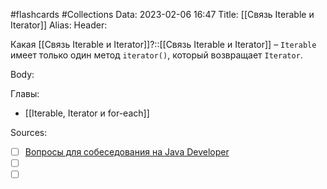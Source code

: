 #flashcards #Collections 
Data: 2023-02-06 16:47
Title: [[Связь Iterable и Iterator]]
Alias:
Header:

Какая [[Связь Iterable и Iterator]]?::[[Связь Iterable и Iterator]] – `Iterable` имеет только один метод `iterator()`, который возвращает `Iterator`.
<!--SR:!2023-03-11,3,310-->



Body:



Главы:
- [[Iterable, Iterator и for-each]]


Sources:
- [ ] [Вопросы для собеседования на Java Developer](https://github.com/enhorse/java-interview/blob/master/README.md#%D0%9E%D0%9E%D0%9F)
- [ ] []()
- [ ] []()
